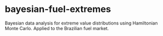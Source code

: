 # bayesian-fuel-extremes
Bayesian data analysis for extreme value distributions using Hamiltonian Monte Carlo. Applied to the Brazilian fuel market.
